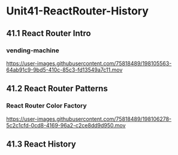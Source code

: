 # Unit41-ReactRouter-History
## 41.1 React Router Intro
### vending-machine
https://user-images.githubusercontent.com/75818489/198105563-64ab91c9-9bd5-410c-85c3-fd13549a7c11.mov

## 41.2 React Router Patterns
### React Router Color Factory
https://user-images.githubusercontent.com/75818489/198106278-5c2c1cfd-0cd8-4169-96a2-c2ce8dd9d950.mov

## 41.3 React History

